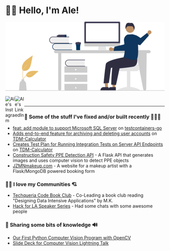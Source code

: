 # 👋🏽 Hello, I'm Ale!

<p align="center">
  <img src="./hello-ale.svg" class="home-img" alt="">
</p>

<a href="https://www.instagram.com/alejandro.fla">
  <img align="left" alt="Ale's Instagram" width="30px" src="https://simpleicons.now.sh/instagram/495f7e" />
</a>
<a href="https://linkedin.com/in/alegomez14">
  <img align="left" alt="Ale's LinkedIn" width="30px" src="https://simpleicons.now.sh/linkedin/495f7e" />
</a>
<br>

***

### 🚧 Some of the stuff I've fixed and/or built recently 👷🏽‍♂️

- [feat: add module to support Microsoft SQL Server](https://github.com/testcontainers/testcontainers-go/pull/1969) on [testcontainers-go](https://github.com/testcontainers/testcontainers-go)
- [Adds end-to-end feature for archiving and deleting user accounts](https://github.com/hackforla/tdm-calculator/pull/1449) on [TDM-Calculator](https://github.com/hackforla/tdm-calculator)
- [Creates Test Plan for Running Integration Tests on Server API Endpoints](https://github.com/hackforla/tdm-calculator/pull/1493) on [TDM-Calculator](https://github.com/hackforla/tdm-calculator)
- [Construction Safety PPE Detection API](https://github.com/agosmou/consaf) - A Flask API that generates images and uses computer vision to detect PPE objects
- [JZMNmakeup.com](https://jzmnmakeup.com/) - A website for a makeup artist with a Flask/MongoDB powered booking form

### 🤝🏽 I love my Communities 💘

- [Techqueria Code Book Club](https://github.com/techqueria/code-book-club) - Co-Leading a book club reading "Designing Data Intensive Applications" by M.K.
- [Hack for LA Speaker Series](https://github.com/hackforla/engineering/wiki/Previous-Engineering-CoP-Speakers) - Had some chats with some awesome people

### 📝 Sharing some bits of knowledge 🔊

- [Our First Python Computer Vision Program with OpenCV](https://medium.com/@agosmou/our-first-python-computer-vision-program-with-opencv-e40318806c2e)
- [Slide Deck for Computer Vision Lightning Talk](https://docs.google.com/presentation/d/1ZOM-_JQvNJp6tUBQuiQybKpO816kqQDCH4YLEQPVqys/edit?usp=drive_link)
